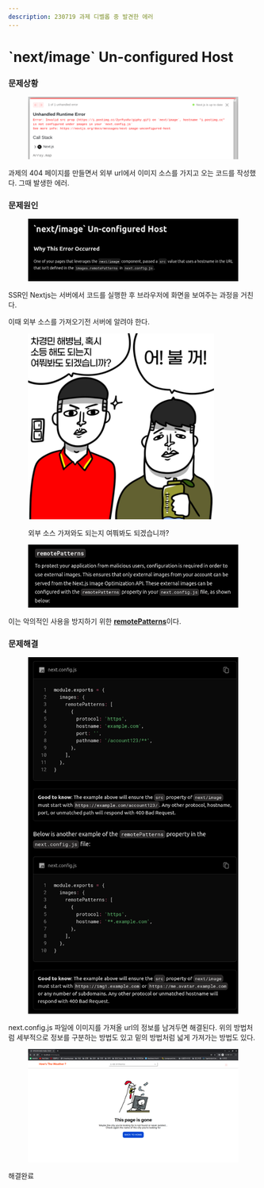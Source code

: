 ```yaml
---
description: 230719 과제 디벨롭 중 발견한 에러
---
```


# \`next/image\` Un-configured Host

### 문제상황

<figure><img src="../../../.gitbook/assets/image (6).png" alt=""><figcaption></figcaption></figure>

과제의 404 페이지를 만들면서 외부 url에서 이미지 소스를 가지고 오는 코드를 작성했다. 그때 발생한 에러.





### 문제원인

<figure><img src="../../../.gitbook/assets/image.png" alt=""><figcaption></figcaption></figure>

SSR인 Nextjs는 서버에서 코드를 실행한 후 브라우저에 화면을 보여주는 과정을 거친다.

이때 외부 소스를 가져오기전 서버에 알려야 한다.&#x20;

<div data-full-width="true">

<figure><img src="../../../.gitbook/assets/image (1) (1).png" alt="" width="375"><figcaption><p>외부 소스 가져와도 되는지 여쭤봐도 되겠습니까?</p></figcaption></figure>

</div>

<figure><img src="../../../.gitbook/assets/image (4).png" alt=""><figcaption></figcaption></figure>

이는 악의적인 사용을 방지하기 위한 [**remotePatterns**](https://nextjs.org/docs/app/api-reference/components/image#remotepatterns)이다.



### 문제해결

<figure><img src="../../../.gitbook/assets/image (3).png" alt=""><figcaption></figcaption></figure>

next.config.js 파일에 이미지를 가져올 url의 정보를 남겨두면 해결된다. 위의 방법처럼 세부적으로 정보를 구분하는 방법도 있고 밑의 방법처럼 넓게 가져가는 방법도 있다.&#x20;



<figure><img src="../../../.gitbook/assets/image (5).png" alt=""><figcaption></figcaption></figure>

해결완료

